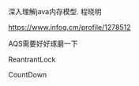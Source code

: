 



深入理解java内存模型. 程晓明

https://www.infoq.cm/profile/1278512





AQS需要好好琢磨一下

ReantrantLock

CountDown